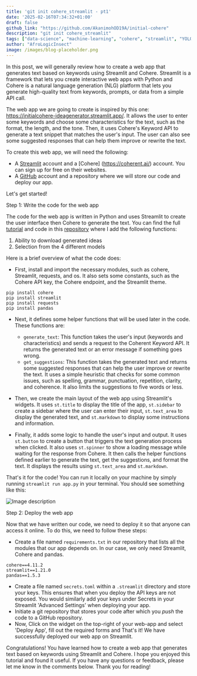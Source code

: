 ```yaml
---
title: 'git init cohere_streamlit - pt1'
date: '2025-02-16T07:34:32+01:00'
draft: false
github_link: "https://github.com/AkanimohOD19A/initial-cohere"
description: "git init cohere_streamlit"
tags: ["data-science", "machine-learning", "cohere", "streamlit", "YOLOv6", "tutorial", "lifecycle"]
author: "AfroLogicInsect"
image: /images/blog-placeholder.png
---
```


In this post, we will generally review how to create a web app that generates text based on keywords using Streamlit and Cohere. Streamlit is a framework that lets you create interactive web apps with Python and Cohere is a natural language generation (NLG) platform that lets you generate high-quality text from keywords, prompts, or data from a simple API call.

The web app we are going to create is inspired by this one: https://initialcohere-ideagenerator.streamlit.app/. It allows the user to enter some keywords and choose some characteristics for the text, such as the format, the length, and the tone. Then, it uses Cohere's Keyword API to generate a text snippet that matches the user's input. The user can also see some suggested responses that can help them improve or rewrite the text.

To create this web app, we will need the following:

- A [Streamlit](https://streamlit.io/) account and a [Cohere] (https://coherent.ai/) account. You can sign up for free on their websites.
- A [GitHub](https://github.com/) account and a repository where we will store our code and deploy our app.

Let's get started!

Step 1: Write the code for the web app

The code for the web app is written in Python and uses Streamlit to create the user interface then Cohere to generate the text. You can find the full [tutorial](https://txt.cohere.com/deploy-cohere-streamlit/) and code in this [repository](https://github.com/AkanimohOD19A/initial-cohere/blob/master/app.py) where I add the following functions:
1. Ability to download generated ideas
2. Selection from the 4 different models

Here is a brief overview of what the code does:

- First, install and import the necessary modules, such as cohere, Streamlit, requests, and os. It also sets some constants, such as the Cohere API key, the Cohere endpoint, and the Streamlit theme.
```
pip install cohere
pip install streamlit
pip install requests
pip install pandas
```
- Next, it defines some helper functions that will be used later in the code. These functions are:
  - `generate_text`: This function takes the user's input (keywords and characteristics) and sends a request to the Coherent Keyword API. It returns the generated text or an error message if something goes wrong.
  - `get_suggestions`: This function takes the generated text and returns some suggested responses that can help the user improve or rewrite the text. It uses a simple heuristic that checks for some common issues, such as spelling, grammar, punctuation, repetition, clarity, and coherence. It also limits the suggestions to five words or less.
- Then, we create the main layout of the web app using Streamlit's widgets. It uses `st.title` to display the title of the app, `st.sidebar` to create a sidebar where the user can enter their input, `st.text_area` to display the generated text, and `st.markdown` to display some instructions and information.

- Finally, it adds some logic to handle the user's input and output. It uses `st.button` to create a button that triggers the text generation process when clicked. It also uses `st.spinner` to show a loading message while waiting for the response from Cohere. It then calls the helper functions defined earlier to generate the text, get the suggestions, and format the text. It displays the results using `st.text_area` and `st.markdown`.

That's it for the code! You can run it locally on your machine by simply running `streamlit run app.py` in your terminal. You should see something like this:

![Image description](https://dev-to-uploads.s3.amazonaws.com/uploads/articles/4ruzvxngb7jky9i1vud5.png)

Step 2: Deploy the web app

Now that we have written our code, we need to deploy it so that anyone can access it online. To do this, we need to follow these steps:

- Create a file named `requirements.txt` in our repository that lists all the modules that our app depends on. In our case, we only need Streamlit, Cohere and pandas.
```
cohere==4.11.2
streamlit==1.21.0
pandas==1.5.3
```
- Create a file named `secrets.toml` within a `.streamlit` directory and store your keys. This ensures that when you deploy the API keys are not exposed. You would similarly add your keys under Secrets in your Streamlit 'Advanced Settings' when deploying your app.
- Initiate a git repository that stores your code after which you _push_ the code to a GitHub repository.
- Now, Click on the widget on the top-right of your web-app and select 'Deploy App', fill out the required forms and That's it! We have successfully deployed our web app on Streamlit. 

Congratulations! You have learned how to create a web app that generates text based on keywords using Streamlit and Cohere. I hope you enjoyed this tutorial and found it useful. If you have any questions or feedback, please let me know in the comments below. Thank you for reading!